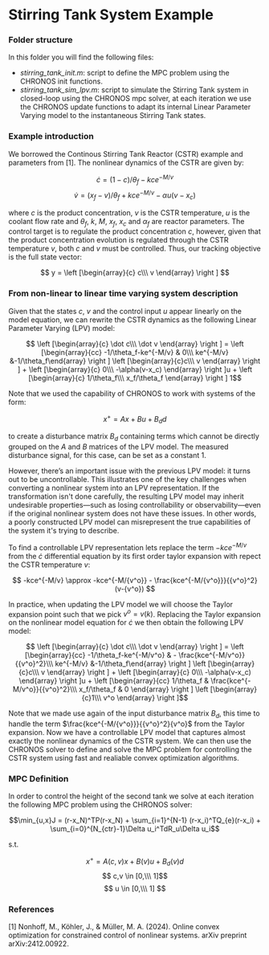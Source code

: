 # Stirring Tank System Example

### Folder structure

In this folder you will find the following files:

* *stirring_tank_init.m*: script to define the MPC problem using the CHRONOS init functions.
* *stirring_tank_sim_lpv.m*: script to simulate the Stirring Tank system in closed-loop using the CHRONOS mpc solver, at each iteration we use the CHRONOS update functions to adapt its internal Linear Parameter Varying model to the instantaneous Stirring Tank states.

### Example introduction

We borrowed the Continous Stirring Tank Reactor (CSTR) example and parameters from [1].  The nonlinear dynamics of the CSTR are given by:

$$ \dot c =(1-c)/\theta_f - k c e^{-M/v} $$
$$ \dot v = (x_f-v)/\theta_f + kce^{-M/v}-\alpha u(v-x_c) $$

where $c$ is the product concentration, $v$ is the CSTR temperature, $u$ is the coolant flow rate and $\theta_f$, $k$, $M$, $x_f$, $x_c$ and $\alpha_f$ are reactor parameters. The control target is to regulate the product concentration $c$, however, given that the product concentration evolution is regulated through the CSTR temperature $v$, both $c$ and $v$ must be controlled. Thus, our tracking objective is the full state vector:

$$ y = \left [\begin{array}{c} c\\\ v \end{array} \right ] $$

### From non-linear to linear time varying system description

Given that the states $c$, $v$ and the control input $u$ appear linearly on the model equation, we can rewrite the CSTR dynamics as the following Linear Parameter Varying (LPV) model:

$$ \left [\begin{array}{c} \dot c\\\ \dot v \end{array} \right ] =
\left [\begin{array}{cc}  -1/\theta_f-ke^{-M/v} & 0\\\ 
ke^{-M/v} &-1/\theta_f\end{array} \right ]
\left [\begin{array}{c}c\\\  v \end{array} \right ] + 
\left [\begin{array}{c} 0\\\ -\alpha(v-x_c) \end{array} \right ]u + 
\left [\begin{array}{c} 1/\theta_f\\\ x_f/\theta_f \end{array} \right ]
1$$

Note that we used the capability of CHRONOS to work with systems of the form:

$$ x^{+}=Ax+Bu+B_dd $$

to create a disturbance matrix $B_d$ containing terms which cannot be directly grouped on the $A$ and $B$ matrices of the LPV model. The measured disturbance signal, for this case, can be set as a constant 1.

However, there’s an important issue with the previous LPV model: it turns out to be uncontrollable. This illustrates one of the key challenges when converting a nonlinear system into an LPV representation. If the transformation isn't done carefully, the resulting LPV model may inherit undesirable properties—such as losing controllability or observability—even if the original nonlinear system does not have these issues. In other words, a poorly constructed LPV model can misrepresent the true capabilities of the system it's trying to describe.

 To find a controllable LPV representation lets replace the term $-kce^{-M/v}$ from the $\dot c$ differential equation by its first order taylor expansion with repect the CSTR temperature $v$:

$$ -kce^{-M/v} \approx  -kce^{-M/{v^o}} - \frac{kce^{-M/{v^o}}}{{v^o}^2}(v-{v^o}) $$
 
In practice, when updating the LPV model we will choose the Taylor expansion point such that we pick $v^o = v(k)$. Replacing the Taylor expansion on the nonlinear model equation for $\dot c$ we then obtain the following LPV model:

$$ \left [\begin{array}{c} \dot c\\\ \dot v \end{array} \right ] =
\left [\begin{array}{cc}  -1/\theta_f-ke^{-M/v^o} & - \frac{kce^{-M/v^o}}{{v^o}^2}\\\ 
ke^{-M/v} &-1/\theta_f\end{array} \right ]
\left [\begin{array}{c}c\\\  v \end{array} \right ] + 
\left [\begin{array}{c} 0\\\ -\alpha(v-x_c) \end{array} \right ]u + 
\left [\begin{array}{cc} 1/\theta_f & \frac{kce^{-M/v^o}}{{v^o}^2}\\\ x_f/\theta_f & 0 \end{array} \right ]
\left [\begin{array}{c}1\\\  v^o \end{array} \right ]$$
 
Note that we made use again of the input disturbance matrix $B_d$, this time to handle the term $`\frac{kce^{-M/{v^o}}}{{v^o}^2}{v^o}`$ from the Taylor expansion. Now we have a controllable LPV model that captures almost exactly the nonlinear dynamics of the CSTR system. We can then use the CHRONOS solver to define and solve the MPC problem for controlling the CSTR system using fast and realiable convex optimization algorithms.

### MPC Definition

In order to control the height of the second tank we solve at each iteration the following MPC problem using the CHRONOS solver:

$$\min_{u,x}J = (r-x_N)^TP(r-x_N) + \sum_{i=1}^{N-1} (r-x_i)^TQ_{e}(r-x_i) + \sum_{i=0}^{N_{ctr}-1}\Delta u_i^TdR_u\Delta u_i$$

s.t.

$$ x^+=A(c,v)x+B(v)u+B_d(v)d$$
$$ c,v \in [0,\\\ 1]$$
$$ u \in [0,\\\ 1] $$

### References

[1] Nonhoff, M., Köhler, J., & Müller, M. A. (2024). Online convex optimization for constrained control of nonlinear systems. arXiv preprint arXiv:2412.00922.

